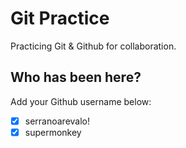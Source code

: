 # Git Practice

Practicing Git &amp; Github for collaboration.

## Who has been here?

Add your Github username below:

- [x] serranoarevalo!
- [x] supermonkey